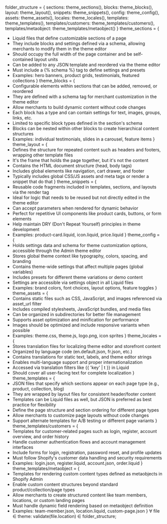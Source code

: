 folder_structure = {
  sections: theme_sections(),
  blocks: theme_blocks(),
  layout: theme_layout(),
  snippets: theme_snippets(),
  config: theme_config(),
  assets: theme_assets(),
  locales: theme_locales(),
  templates: theme_templates(),
  templates/customers: theme_templates/customers(),
  templates/metaobject: theme_templates/metaobject()
}
theme_sections = {
  - Liquid files that define customizable sections of a page
  - They include blocks and settings defined via a schema, allowing merchants to modify them in the theme editor
  - Should occupy the full width of the page container and be self-contained layout units
  - Can be added to any JSON template and reordered via the theme editor
  - Must include a {% schema %} tag to define settings and presets
  - Examples: hero banners, product grids, testimonials, featured collections
}
theme_blocks = {
  - Configurable elements within sections that can be added, removed, or reordered
  - They are defined with a schema tag for merchant customization in the theme editor
  - Allow merchants to build dynamic content without code changes
  - Each block has a type and can contain settings for text, images, groups, links, etc.
  - Limited to specific block types defined in the section's schema
  - Blocks can be nested within other blocks to create hierarchical content structures
  - Examples: individual testimonials, slides in a carousel, feature items
}
theme_layout = {
  - Defines the structure for repeated content such as headers and footers, wrapping other template files
  - It's the frame that holds the page together, but it's not the content
  - Contains the HTML document structure (head, body tags)
  - Includes global elements like navigation, cart drawer, and footer
  - Typically includes global CSS/JS assets and meta tags or render a snippet that do that
}
theme_snippets = {
  - Reusable code fragments included in templates, sections, and layouts via the render tag
  - Ideal for logic that needs to be reused but not directly edited in the theme editor
  - Can accept parameters when rendered for dynamic behavior
  - Perfect for repetitive UI components like product cards, buttons, or form elements
  - Help maintain DRY (Don't Repeat Yourself) principles in theme development
  - Examples: product-card.liquid, icon.liquid, price.liquid
}
theme_config = {
  - Holds settings data and schema for theme customization options, accessible through the Admin theme editor
  - Stores global theme context like typography, colors, spacing, and branding
  - Contains theme-wide settings that affect multiple pages (global variables)
  - Includes presets for different theme variations or demo content
  - Settings are accessible via settings object in all Liquid files
  - Examples: brand colors, font choices, layout options, feature toggles
}
theme_assets = {
  - Contains static files such as CSS, JavaScript, and images referenced via asset_url filter
  - Includes compiled stylesheets, JavaScript bundles, and media files
  - Can be organized in subdirectories for better file management
  - Supports asset optimization and minification for performance
  - Images should be optimized and include responsive variants when possible
  - Examples: theme.css, theme.js, logo.png, icon sprites
}
theme_locales = {
  - Stores translation files for localizing theme editor and storefront content
  - Organized by language code (en.default.json, fr.json, etc.)
  - Contains translations for static text, labels, and theme editor strings
  - Enables multi-language support and proper internationalization
  - Accessed via translation filters like {{ 'key' | t }} in Liquid
  - Should cover all user-facing text for complete localization
}
theme_templates = {
  - JSON files that specify which sections appear on each page type (e.g., product, collection, blog)
  - They are wrapped by layout files for consistent header/footer content
  - Templates can be Liquid files as well, but JSON is preferred as best practice for flexibility
  - Define the page structure and section ordering for different page types
  - Allow merchants to customize page layouts without code changes
  - Support alternate templates for A/B testing or different page variants
}
theme_templates/customers = {
  - Templates for customer-related pages such as login, register, account overview, and order history
  - Handle customer authentication flows and account management interfaces
  - Include forms for login, registration, password reset, and profile updates
  - Must follow Shopify's customer data handling and security requirements
  - Examples: login.json, register.liquid, account.json, order.liquid
}
theme_templates/metaobject = {
  - Templates for rendering custom content types defined as metaobjects in Shopify Admin
  - Enable custom content structures beyond standard product/collection/page types
  - Allow merchants to create structured content like team members, locations, or custom landing pages
  - Must handle dynamic field rendering based on metaobject definition
  - Examples: team-member.json, location.liquid, custom-page.json
}
∀ file ∈ theme:
  validate(file.location) ∈ folder_structure;
